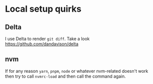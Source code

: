 # Local setup quirks
## Delta
I use Delta to render `git diff`.
Take a look https://github.com/dandavison/delta

## nvm
If for any reason `yarn`, `pnpm`, `node` or whatever nvm-related doesn't work
then try to call `nvmrc-load` and then call the command again.
